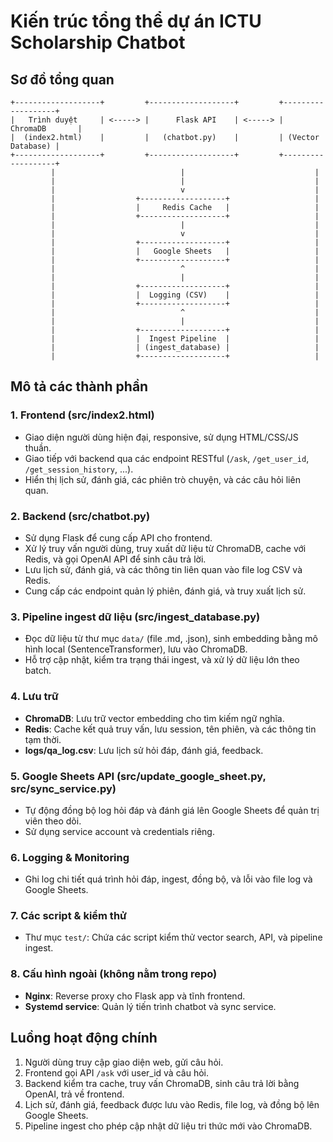 # Kiến trúc tổng thể dự án ICTU Scholarship Chatbot

## Sơ đồ tổng quan

```
+-------------------+         +-------------------+         +-------------------+
|   Trình duyệt     | <-----> |      Flask API    | <-----> |    ChromaDB       |
|  (index2.html)    |         |   (chatbot.py)    |         | (Vector Database) |
+-------------------+         +-------------------+         +-------------------+
         |                            |                             |
         |                            |                             |
         |                            v                             |
         |                  +-------------------+                   |
         |                  |     Redis Cache   |                   |
         |                  +-------------------+                   |
         |                            |                             |
         |                            v                             |
         |                  +-------------------+                   |
         |                  |   Google Sheets   |                   |
         |                  +-------------------+                   |
         |                            ^                             |
         |                            |                             |
         |                  +-------------------+                   |
         |                  |  Logging (CSV)    |                   |
         |                  +-------------------+                   |
         |                            ^                             |
         |                            |                             |
         |                  +-------------------+                   |
         |                  |  Ingest Pipeline  |                   |
         |                  | (ingest_database) |                   |
         |                  +-------------------+                   |
```

## Mô tả các thành phần

### 1. Frontend (src/index2.html)
- Giao diện người dùng hiện đại, responsive, sử dụng HTML/CSS/JS thuần.
- Giao tiếp với backend qua các endpoint RESTful (`/ask`, `/get_user_id`, `/get_session_history`, ...).
- Hiển thị lịch sử, đánh giá, các phiên trò chuyện, và các câu hỏi liên quan.

### 2. Backend (src/chatbot.py)
- Sử dụng Flask để cung cấp API cho frontend.
- Xử lý truy vấn người dùng, truy xuất dữ liệu từ ChromaDB, cache với Redis, và gọi OpenAI API để sinh câu trả lời.
- Lưu lịch sử, đánh giá, và các thông tin liên quan vào file log CSV và Redis.
- Cung cấp các endpoint quản lý phiên, đánh giá, và truy xuất lịch sử.

### 3. Pipeline ingest dữ liệu (src/ingest_database.py)
- Đọc dữ liệu từ thư mục `data/` (file .md, .json), sinh embedding bằng mô hình local (SentenceTransformer), lưu vào ChromaDB.
- Hỗ trợ cập nhật, kiểm tra trạng thái ingest, và xử lý dữ liệu lớn theo batch.

### 4. Lưu trữ
- **ChromaDB**: Lưu trữ vector embedding cho tìm kiếm ngữ nghĩa.
- **Redis**: Cache kết quả truy vấn, lưu session, tên phiên, và các thông tin tạm thời.
- **logs/qa_log.csv**: Lưu lịch sử hỏi đáp, đánh giá, feedback.

### 5. Google Sheets API (src/update_google_sheet.py, src/sync_service.py)
- Tự động đồng bộ log hỏi đáp và đánh giá lên Google Sheets để quản trị viên theo dõi.
- Sử dụng service account và credentials riêng.

### 6. Logging & Monitoring
- Ghi log chi tiết quá trình hỏi đáp, ingest, đồng bộ, và lỗi vào file log và Google Sheets.

### 7. Các script & kiểm thử
- Thư mục `test/`: Chứa các script kiểm thử vector search, API, và pipeline ingest.

### 8. Cấu hình ngoài (không nằm trong repo)
- **Nginx**: Reverse proxy cho Flask app và tĩnh frontend.
- **Systemd service**: Quản lý tiến trình chatbot và sync service.

## Luồng hoạt động chính
1. Người dùng truy cập giao diện web, gửi câu hỏi.
2. Frontend gọi API `/ask` với user_id và câu hỏi.
3. Backend kiểm tra cache, truy vấn ChromaDB, sinh câu trả lời bằng OpenAI, trả về frontend.
4. Lịch sử, đánh giá, feedback được lưu vào Redis, file log, và đồng bộ lên Google Sheets.
5. Pipeline ingest cho phép cập nhật dữ liệu tri thức mới vào ChromaDB. 
